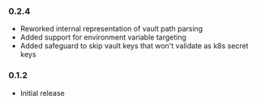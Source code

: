 ### 0.2.4

- Reworked internal representation of vault path parsing
- Added support for environment variable targeting
- Added safeguard to skip vault keys that won't validate as k8s secret keys

### 0.1.2

- Initial release

